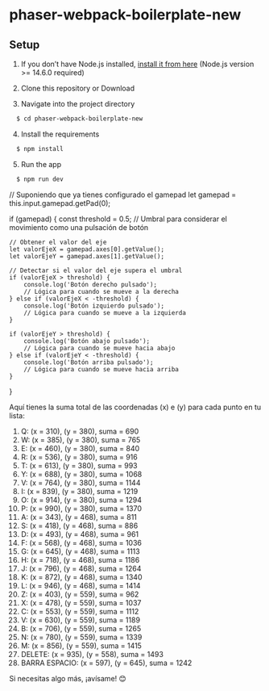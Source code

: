 # phaser-webpack-boilerplate-new

## Setup

1. If you don’t have Node.js installed, [install it from here](https://nodejs.org/en/) (Node.js version >= 14.6.0 required)

2. Clone this repository or Download

3. Navigate into the project directory

```bash
  $ cd phaser-webpack-boilerplate-new
```

4. Install the requirements

```bash
  $ npm install
```

5. Run the app

```bash
  $ npm run dev
```

// Suponiendo que ya tienes configurado el gamepad
let gamepad = this.input.gamepad.getPad(0);

if (gamepad) {
    const threshold = 0.5; // Umbral para considerar el movimiento como una pulsación de botón

    // Obtener el valor del eje
    let valorEjeX = gamepad.axes[0].getValue();
    let valorEjeY = gamepad.axes[1].getValue();

    // Detectar si el valor del eje supera el umbral
    if (valorEjeX > threshold) {
        console.log('Botón derecho pulsado');
        // Lógica para cuando se mueve a la derecha
    } else if (valorEjeX < -threshold) {
        console.log('Botón izquierdo pulsado');
        // Lógica para cuando se mueve a la izquierda
    }

    if (valorEjeY > threshold) {
        console.log('Botón abajo pulsado');
        // Lógica para cuando se mueve hacia abajo
    } else if (valorEjeY < -threshold) {
        console.log('Botón arriba pulsado');
        // Lógica para cuando se mueve hacia arriba
    }
}

Aquí tienes la suma total de las coordenadas \(x\) e \(y\) para cada punto en tu lista:

1. Q: \(x = 310\), \(y = 380\), suma = 690
2. W: \(x = 385\), \(y = 380\), suma = 765
3. E: \(x = 460\), \(y = 380\), suma = 840
4. R: \(x = 536\), \(y = 380\), suma = 916
5. T: \(x = 613\), \(y = 380\), suma = 993
6. Y: \(x = 688\), \(y = 380\), suma = 1068
7. V: \(x = 764\), \(y = 380\), suma = 1144
8. I: \(x = 839\), \(y = 380\), suma = 1219
9. O: \(x = 914\), \(y = 380\), suma = 1294
10. P: \(x = 990\), \(y = 380\), suma = 1370
11. A: \(x = 343\), \(y = 468\), suma = 811
12. S: \(x = 418\), \(y = 468\), suma = 886
13. D: \(x = 493\), \(y = 468\), suma = 961
14. F: \(x = 568\), \(y = 468\), suma = 1036
15. G: \(x = 645\), \(y = 468\), suma = 1113
16. H: \(x = 718\), \(y = 468\), suma = 1186
17. J: \(x = 796\), \(y = 468\), suma = 1264
18. K: \(x = 872\), \(y = 468\), suma = 1340
19. L: \(x = 946\), \(y = 468\), suma = 1414
20. Z: \(x = 403\), \(y = 559\), suma = 962
21. X: \(x = 478\), \(y = 559\), suma = 1037
22. C: \(x = 553\), \(y = 559\), suma = 1112
23. V: \(x = 630\), \(y = 559\), suma = 1189
24. B: \(x = 706\), \(y = 559\), suma = 1265
25. N: \(x = 780\), \(y = 559\), suma = 1339
26. M: \(x = 856\), \(y = 559\), suma = 1415
27. DELETE: \(x = 935\), \(y = 558\), suma = 1493
28. BARRA ESPACIO: \(x = 597\), \(y = 645\), suma = 1242

Si necesitas algo más, ¡avísame! 😊
